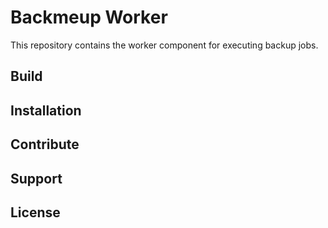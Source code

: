 # Backmeup Worker
This repository contains the worker component for executing backup jobs. 

## Build 

## Installation

## Contribute

## Support

## License 

